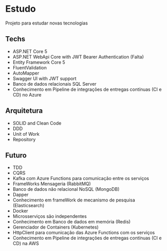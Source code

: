 # Estudo

Projeto para estudar novas tecnologias 

## Techs

- ASP.NET Core 5
- ASP.NET WebApi Core with JWT Bearer Authentication (Falta)
- Entity Framework Core 5
- FluentValidation
- AutoMapper
- Swagger UI with JWT support
- Banco de dados relacionais SQL Server 
- Conhecimento em Pipeline de integrações de entregas contínuas (CI e CD) no Azure

## Arquitetura

- SOLID and Clean Code
- DDD
- Unit of Work
- Repository

## Futuro

- TDD
- CQRS
- Kafka com Azure Functions para comunicação entre os serviços
- FrameWorks Mensageria (RabbitMQ)
- Banco de dados não relacional NoSQL (MongoDB) 
- Dapper
- Conhecimento em frameWork de mecanismo de pesquisa (Elasticsearch)
- Docker
- Microsserviços são independentes
- Conhecimento em Banco de dados em memória (Redis)
- Gerenciador de Containers (Kubernetes)
- HttpClient para comunicação das Azure Functions com os serviços
- Conhecimento em Pipeline de integrações de entregas contínuas (CI e CD) na AWS

